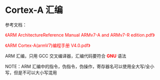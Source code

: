 # Cortex-A 汇编

参考文档：

<font color=red>《ARM ArchitectureReference Manual ARMv7-A and ARMv7-R edition.pdf》</font>

<font color=red>《ARM Cortex-A(armV7)编程手册 V4.0.pdf》</font>



ARM 汇编，只用 GCC 交叉编译器，汇编代码要符合 <font color=red>**GNU**</font> 语法

NOTE：ARM 汇编中的指令，伪指令，伪操作，寄存器名可以使用全大写/全小写，但是不可以大小写混用